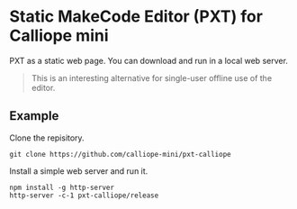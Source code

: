 # Static MakeCode Editor (PXT) for Calliope mini

PXT as a static web page. You can download and run in a local web server.

> This is an interesting alternative for single-user offline use of the editor.

## Example
Clone the repisitory.
```
git clone https://github.com/calliope-mini/pxt-calliope
```
Install a simple web server and run it.
```
npm install -g http-server
http-server -c-1 pxt-calliope/release
```

